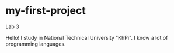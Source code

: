 # my-first-project
Lab 3

Hello! I study in National Technical University "KhPi". I know a lot of programming languages.
